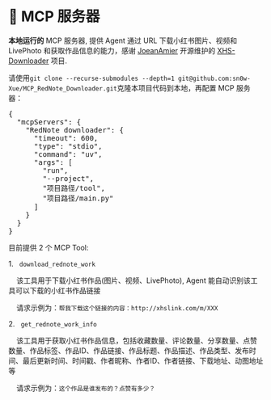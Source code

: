 <h1>🧩 MCP 服务器</h1>
<p><b>本地运行的</b> MCP 服务器, 提供 Agent 通过 URL 下载小红书图片、视频和 LivePhoto 和获取作品信息的能力，感谢 <a href="https://github.com/JoeanAmier">JoeanAmier</a> 开源维护的 <a href="https://github.com/JoeanAmier/XHS-Downloader">XHS-Downloader</a> 项目.
</p>
<p>请使用<code>git clone --recurse-submodules --depth=1 git@github.com:sn0w-Xue/MCP_RedNote_Downloader.git</code>克隆本项目代码到本地，再配置 MCP 服务器：</p>
<pre>
{
  "mcpServers": {
    "RedNote downloader": {
      "timeout": 600,
      "type": "stdio",
      "command": "uv",
      "args": [
        "run",
        "--project",
        "项目路径/tool",
        "项目路径/main.py"
      ]
    }
  }
}
</pre>
<p>目前提供 2 个 MCP Tool:</p>
<p>1. &nbsp <code>download_rednote_work</code>
<p>&nbsp&nbsp&nbsp&nbsp该工具用于下载小红书作品(图片、视频、LivePhoto), Agent 能自动识别该工具可以下载的小红书作品链接</p>
<p>&nbsp&nbsp&nbsp&nbsp请求示例为：<code>帮我下载这个链接的内容：http://xhslink.com/m/XXX</code></p>
<p>2. &nbsp <code>get_rednote_work_info</code>
<p>&nbsp&nbsp&nbsp&nbsp该工具用于获取小红书作品信息，包括收藏数量、评论数量、分享数量、点赞数量、作品标签、作品ID、作品链接、作品标题、作品描述、作品类型、发布时间、最后更新时间、时间戳、作者昵称、作者ID、作者链接、下载地址、动图地址等</p>
<p>&nbsp&nbsp&nbsp&nbsp请求示例为：<code>这个作品是谁发布的？点赞有多少？</code></p>
